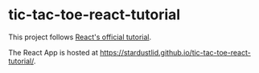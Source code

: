 # tic-tac-toe-react-tutorial

This project follows [React's official tutorial](https://reactjs.org/tutorial/tutorial.html).

The React App is hosted at https://stardustlid.github.io/tic-tac-toe-react-tutorial/.
